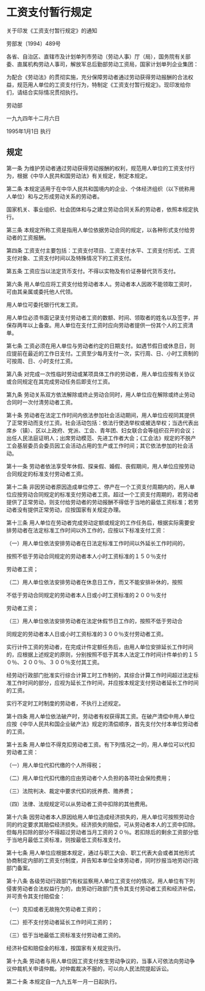 # 工资支付暂行规定

关于印发《工资支付暂行规定》的通知

劳部发〔1994〕489号

各省、自治区、直辖市及计划单列市劳动（劳动人事）厅（局），国务院有关部委、直属机构劳动人事司，解放军总后勤部劳动工资局，国家计划单列企业集团：

为配合《劳动法》的贯彻实施，充分保障劳动者通过劳动获得劳动报酬的合法权益，规范用人单位的工资支付行为，特制定《工资支付暂行规定》。现印发给你们，请结合实际情况贯彻执行。

劳动部

一九九四年十二月六日

1995年1月1日 执行

<!-- INFO END -->

## 规定

第一条 为维护劳动者通过劳动获得劳动报酬的权利，规范用人单位的工资支付行为，根据《中华人民共和国劳动法》有关规定，制定本规定。

第二条 本规定适用于在中华人民共和国境内的企业、个体经济组织（以下统称用人单位）和与之形成劳动关系的劳动者。

国家机关、事业组织、社会团体和与之建立劳动合同关系的劳动者，依照本规定执行。

第三条 本规定所称工资是指用人单位依据劳动合同的规定，以各种形式支付给劳动者的工资报酬。

第四条 工资支付主要包括：工资支付项目、工资支付水平、工资支付形式、工资支付对象、工资支付时间以及特殊情况下的工资支付。

第五条 工资应当以法定货币支付。不得以实物及有价证券替代货币支付。

第六条 用人单位应将工资支付给劳动者本人。劳动者本人因故不能领取工资时，可由其亲属或委托他人代领。

用人单位可委托银行代发工资。

用人单位必须书面记录支付劳动者工资的数额、时间、领取者的姓名以及签字，并保存两年以上备查。用人单位在支付工资时应向劳动者提供一份其个人的工资清单。

第七条 工资必须在用人单位与劳动者约定的日期支付。如遇节假日或休息日，则应提前在最近的工作日支付。工资至少每月支付一次，实行周、日、小时工资制的可按周、日、小时支付工资。

第八条 对完成一次性临时劳动或某项具体工作的劳动者，用人单位应按有关协议或合同规定在其完成劳动任务后即支付工资。

第九条 劳动关系双方依法解除或终止劳动合同时，用人单位应在解除或终止劳动合同时一次付清劳动者工资。

第十条 劳动者在法定工作时间内依法参加社会活动期间，用人单位应视同其提供了正常劳动而支付工资。社会活动包括：依法行使选举权或被选举权；当选代表出席乡（镇）、区以上政府、党派、工会、青年团、妇女联合会等组织召开的会议；出任人民法庭证明人；出席劳动模范、先进工作者大会；《工会法》规定的不脱产工会基层委员会委员因工会活动占用的生产或工作时间；其它依法参加的社会活动。

第十一条 劳动者依法享受年休假、探亲假、婚假、丧假期间，用人单位应按劳动合同规定的标准支付劳动者工资。

第十二条 非因劳动者原因造成单位停工、停产在一个工资支付周期内的，用人单位应按劳动合同规定的标准支付劳动者工资。超过一个工资支付周期的，若劳动者提供了正常劳动，则支付给劳动者的劳动报酬不得低于当地的最低工资标准；若劳动者没有提供正常劳动，应按国家有关规定办理。

第十三条 用人单位在劳动者完成劳动定额或规定的工作任务后，根据实际需要安排劳动者在法定标准工作时间以外工作的，应按以下标准支付工资：

（一）用人单位依法安排劳动者在日法定标准工作时间以外延长工作时间的，

按照不低于劳动合同规定的劳动者本人小时工资标准的１５０％支付

劳动者工资；

（二）用人单位依法安排劳动者在休息日工作，而又不能安排补休的，按照

不低于劳动合同规定的劳动者本人日或小时工资标准的２００％支付

劳动者工资；

（三）用人单位依法安排劳动者在法定休假节日工作的，按照不低于劳动合

同规定的劳动者本人日或小时工资标准的３００％支付劳动者工资。

实行计件工资的劳动者，在完成计件定额任务后，由用人单位安排延长工作时间的，应根据上述规定的原则，分别按照不低于其本人法定工作时间计件单价的１５０％、２００％、３００％支付其工资。

经劳动行政部门批准实行综合计算工时工作制的，其综合计算工作时间超过法定标准工作时间的部分，应视为延长工作时间，并应按本规定支付劳动者延长工作时间的工资。

实行不定时工时制度的劳动者，不执行上述规定。

第十四条 用人单位依法破产时，劳动者有权获得其工资。在破产清偿中用人单位应按《中华人民共和国企业破产法》规定的清偿顺序，首先支付欠付本单位劳动者的工资。

第十五条 用人单位不得克扣劳动者工资。有下列情况之一的，用人单位可以代扣劳动者工资：

（一）用人单位代扣代缴的个人所得税；

（二）用人单位代扣代缴的应由劳动者个人负担的各项社会保险费用；

（三）法院判决、裁定中要求代扣的抚养费、赡养费；

（四）法律、法规规定可以从劳动者工资中扣除的其他费用。

第十六条 因劳动者本人原因给用人单位造成经济损失的，用人单位可按照劳动合同的约定要求其赔偿经济损失。经济损失的赔偿，可从劳动者本人的工资中扣除。但每月扣除的部分不得超过劳动者当月工资的２０％。若扣除后的剩余工资部分低于当地月最低工资标准，则按最低工资标准支付。

第十七条 用人单位应根据本规定，通过与职工大会、职工代表大会或者其他形式协商制定内部的工资支付制度，并告知本单位全体劳动者，同时抄报当地劳动行政部门备案。

第十八条 各级劳动行政部门有权监察用人单位工资支付的情况。用人单位有下列侵害劳动者合法权益行为的，由劳动行政部门责令其支付劳动者工资和经济补偿，并可责令其支付赔偿金：

（一）克扣或者无故拖欠劳动者工资的；

（二）拒不支付劳动者延长工作时间工资的；

（三）低于当地最低工资标准支付劳动者工资的。

经济补偿和赔偿金的标准，按国家有关规定执行。

第十九条 劳动者与用人单位因工资支付发生劳动争议的，当事人可依法向劳动争议仲裁机关申请仲裁。对仲裁裁决不服的，可以向人民法院提起诉讼。

第二十条 本规定自一九九五年一月一日起执行。
